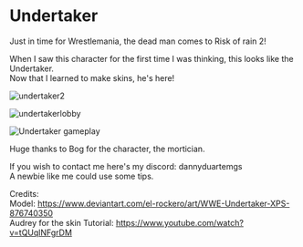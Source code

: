 # Undertaker
Just in time for Wrestlemania, the dead man comes to Risk of rain 2!

When I saw this character for the first time I was thinking, this looks like the Undertaker. <br />
Now that I learned to make skins, he's here!

![undertaker2](https://github.com/dannyduartemgs/Undertaker/assets/165226477/c5d3672c-3cb7-4bc8-aba9-de6b3a5b5620)

![undertakerlobby](https://github.com/dannyduartemgs/Undertaker/assets/165226477/572675f0-8b56-437d-8acc-ff6bd19738ac)

![Undertaker gameplay](https://github.com/dannyduartemgs/Undertaker/assets/165226477/e38cf33a-b816-4c9a-89b4-26b84b5d09f2)


Huge thanks to Bog for the character, the mortician. 

If you wish to contact me here's my discord: dannyduartemgs <br />
A newbie like me could use some tips. 

Credits: <br />
Model: https://www.deviantart.com/el-rockero/art/WWE-Undertaker-XPS-876740350 <br />
Audrey for the skin Tutorial: https://www.youtube.com/watch?v=tQUqlNFgrDM <br />
